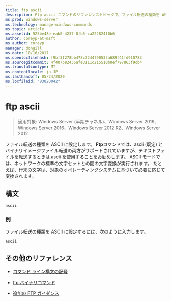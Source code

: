 ```yaml
---
title: ftp ascii
description: Ftp ascii コマンドのリファレンストピックで、ファイル転送の種類を ASCII に設定します。
ms.prod: windows-server
ms.technology: manage-windows-commands
ms.topic: article
ms.assetid: 523be48e-eab0-4237-8fb5-ca222824f0b6
author: coreyp-at-msft
ms.author: coreyp
manager: dongill
ms.date: 10/16/2017
ms.openlocfilehash: f9bf3f278bb478c7244f90533a689f41fd910783
ms.sourcegitcommit: 4f407b82435afe3111c215510b0ef797863f9cb4
ms.translationtype: MT
ms.contentlocale: ja-JP
ms.lasthandoff: 05/24/2020
ms.locfileid: "83820042"
---
```

# <a name="ftp-ascii"></a>ftp ascii

> 適用対象: Windows Server (半期チャネル)、Windows Server 2019、Windows Server 2016、Windows Server 2012 R2、Windows Server 2012

ファイル転送の種類を ASCII に設定します。 **Ftp**コマンドでは、ascii (既定) とバイナリイメージファイル転送の両方がサポートされていますが、テキストファイルを転送するときは ascii を使用することをお勧めします。 ASCII モードでは、ネットワークの標準の文字セットとの間の文字変換が実行されます。 たとえば、行末の文字は、対象のオペレーティングシステムに基づいて必要に応じて変換されます。

## <a name="syntax"></a>構文

```
ascii
```

### <a name="examples"></a>例

ファイル転送の種類を ASCII に設定するには、次のように入力します。

```
ascii
```

## <a name="additional-references"></a>その他のリファレンス

- [コマンド ライン構文の記号](command-line-syntax-key.md)

- [ftp バイナリコマンド](ftp-binary.md)

- [追加の FTP ガイダンス](https://docs.microsoft.com/previous-versions/orphan-topics/ws.10/cc756013(v=ws.10))
